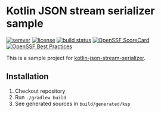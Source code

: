 # Kotlin JSON stream serializer sample

[![semver](https://img.shields.io/:semver-%E2%9C%93-brightgreen.svg)](http://semver.org/)
[![license](https://img.shields.io/github/license/fab1an/kotlin-json-stream-serializer-sample)](https://github.com/fab1an/kotlin-json-stream-serializer-sample/blob/master/LICENSE)
[![build status](https://github.com/fab1an/kotlin-json-stream-serializer-sample/actions/workflows/build-master.yml/badge.svg)](https://github.com/fab1an/kotlin-json-stream-serializer-sample/actions/workflows/build-master.yml)
[![OpenSSF ScoreCard](https://img.shields.io/ossf-scorecard/github.com/fab1an/kotlin-json-stream-serializer-sample)](https://scorecard.dev/)
[![OpenSSF Best Practices](https://www.bestpractices.dev/projects/10364/badge)](https://www.bestpractices.dev/projects/10364)

This is a sample project for [kotlin-json-stream-serializer](https://github.com/fab1an/kotlin-json-stream-serializer).

## Installation

1. Checkout repository
2. Run `./gradlew build`
3. See generated sources in `build/generated/ksp`
